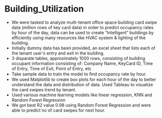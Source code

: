 # Building_Utilization
* We were tasked to analyze multi-tenant office space building card swipe data (million rows of key card data) in order to predict           occupancy rates by hour of the day, data can be used to create “Intelligent” buildings by efficiently using many resources                 like HVAC system & lighting of the building.
* Initially dummy data has been provided, an excel sheet that lists each of the tenant user's entry and exit in the building.
* 3 disparate tables, approximately 1000 rows, consisting of building occupant information 
  consisting of: Company Name, KeyCard ID, Time of Entry, Time of Exit, Point of Entry, etc
* Take sample data to train the model to ﬁnd occupancy rate by hour.
* We used Matplotlib to create box plots for each hour of the day to better understand the data and distribution of data.                     Used Tableau to visualize the card swipes trend by tenant. 
* Used various machine learning models like linear regression, KNN and Random Forest Regression
* We got best R2 value 0.98 using Random Forest Regression and were able to predict no of card swipes for next hour.
